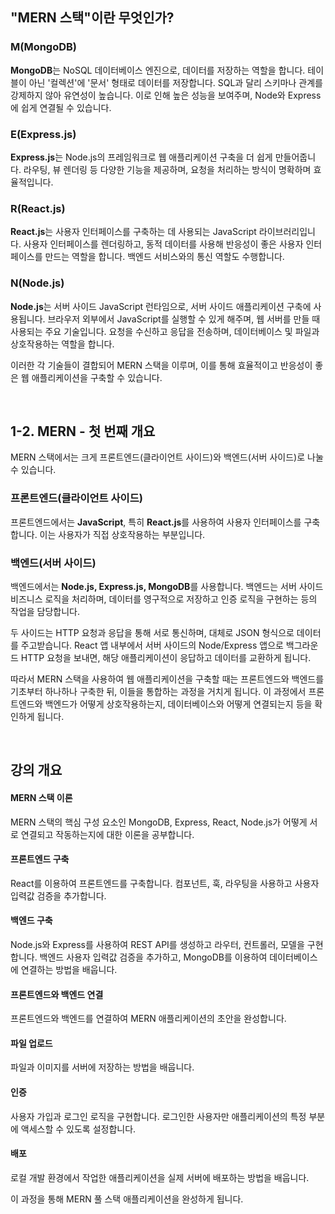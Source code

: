 ## "MERN 스택"이란 무엇인가? 

### M(MongoDB)

**MongoDB**는 NoSQL 데이터베이스 엔진으로, 데이터를 저장하는 역할을 합니다. 테이블이 아닌 '컬렉션'에 '문서' 형태로 데이터를 저장합니다. SQL과 달리 스키마나 관계를 강제하지 않아 유연성이 높습니다. 이로 인해 높은 성능을 보여주며, Node와 Express에 쉽게 연결될 수 있습니다.

### E(Express.js)

**Express.js**는 Node.js의 프레임워크로 웹 애플리케이션 구축을 더 쉽게 만들어줍니다. 라우팅, 뷰 렌더링 등 다양한 기능을 제공하며, 요청을 처리하는 방식이 명확하며 효율적입니다.

### R(React.js)

**React.js**는 사용자 인터페이스를 구축하는 데 사용되는 JavaScript 라이브러리입니다. 사용자 인터페이스를 렌더링하고, 동적 데이터를 사용해 반응성이 좋은 사용자 인터페이스를 만드는 역할을 합니다. 백엔드 서비스와의 통신 역할도 수행합니다.

### N(Node.js)

**Node.js**는 서버 사이드 JavaScript 런타임으로, 서버 사이드 애플리케이션 구축에 사용됩니다. 브라우저 외부에서 JavaScript를 실행할 수 있게 해주며, 웹 서버를 만들 때 사용되는 주요 기술입니다. 요청을 수신하고 응답을 전송하며, 데이터베이스 및 파일과 상호작용하는 역할을 합니다.

이러한 각 기술들이 결합되어 MERN 스택을 이루며, 이를 통해 효율적이고 반응성이 좋은 웹 애플리케이션을 구축할 수 있습니다.

<br>

## 1-2. MERN - 첫 번째 개요

MERN 스택에서는 크게 프론트엔드(클라이언트 사이드)와 백엔드(서버 사이드)로 나눌 수 있습니다.

### 프론트엔드(클라이언트 사이드)

프론트엔드에서는 **JavaScript**, 특히 **React.js**를 사용하여 사용자 인터페이스를 구축합니다. 이는 사용자가 직접 상호작용하는 부분입니다.

### 백엔드(서버 사이드)

백엔드에서는 **Node.js, Express.js, MongoDB**를 사용합니다. 백엔드는 서버 사이드 비즈니스 로직을 처리하며, 데이터를 영구적으로 저장하고 인증 로직을 구현하는 등의 작업을 담당합니다.

두 사이드는 HTTP 요청과 응답을 통해 서로 통신하며, 대체로 JSON 형식으로 데이터를 주고받습니다. React 앱 내부에서 서버 사이드의 Node/Express 앱으로 백그라운드 HTTP 요청을 보내면, 해당 애플리케이션이 응답하고 데이터를 교환하게 됩니다.

따라서 MERN 스택을 사용하여 웹 애플리케이션을 구축할 때는 프론트엔드와 백엔드를 기초부터 하나하나 구축한 뒤, 이들을 통합하는 과정을 거치게 됩니다. 이 과정에서 프론트엔드와 백엔드가 어떻게 상호작용하는지, 데이터베이스와 어떻게 연결되는지 등을 확인하게 됩니다.

<br>

## 강의 개요

#### MERN 스택 이론
MERN 스택의 핵심 구성 요소인 MongoDB, Express, React, Node.js가 어떻게 서로 연결되고 작동하는지에 대한 이론을 공부합니다.
#### 프론트엔드 구축
React를 이용하여 프론트엔드를 구축합니다. 컴포넌트, 훅, 라우팅을 사용하고 사용자 입력값 검증을 추가합니다.
#### 백엔드 구축
Node.js와 Express를 사용하여 REST API를 생성하고 라우터, 컨트롤러, 모델을 구현합니다. 백엔드 사용자 입력값 검증을 추가하고, MongoDB를 이용하여 데이터베이스에 연결하는 방법을 배웁니다.
#### 프론트엔드와 백엔드 연결
프론트엔드와 백엔드를 연결하여 MERN 애플리케이션의 초안을 완성합니다.
#### 파일 업로드
파일과 이미지를 서버에 저장하는 방법을 배웁니다.
#### 인증
사용자 가입과 로그인 로직을 구현합니다. 로그인한 사용자만 애플리케이션의 특정 부분에 액세스할 수 있도록 설정합니다.
#### 배포
로컬 개발 환경에서 작업한 애플리케이션을 실제 서버에 배포하는 방법을 배웁니다.

이 과정을 통해 MERN 풀 스택 애플리케이션을 완성하게 됩니다.
